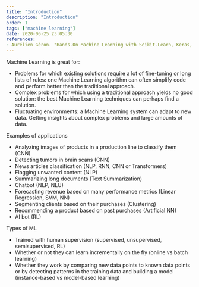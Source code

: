 ```yaml
---
title: "Introduction"
description: "Introduction"
order: 1
tags: ["machine learning"]
date: 2020-06-25 23:05:30
references:
- Aurélien Géron. "Hands-On Machine Learning with Scikit-Learn, Keras, and TensorFlow." 
---
```


Machine Learning is great for:

- Problems for which existing solutions require a lot of fine-tuning or long lists of 
rules: one Machine Learning algorithm can often simplify code and perform better than 
the traditional approach.
- Complex problems for which using a traditional approach yields no good solution: 
the best Machine Learning techniques can perhaps find a solution.
- Fluctuating environments: a Machine Learning system can adapt to new data.
Getting insights about complex problems and large amounts of data.

Examples of applications

- Analyzing images of products in a production line to classify them (CNN)
- Detecting tumors in brain scans (CNN)
- News articles classification (NLP, RNN, CNN or Transformers)
- Flagging unwanted content (NLP)
- Summarizing long documents (Text Summarization)
- Chatbot (NLP, NLU)
- Forecasting revenue based on many performance metrics (Linear Regression, SVM, NN)
- Segmenting clients based on their purchases (Clustering)
- Recommending a product based on past purchases (Artificial NN)
- AI bot (RL)

Types of ML

- Trained with human supervision (supervised, unsupervised, semisupervised, RL)
- Whether or not they can learn incrementally on the fly (online vs batch learning)
- Whether they work by comparing new data points to known data points or by detecting patterns in the training data and building a model (instance-based vs model-based learning)